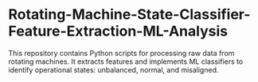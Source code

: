 # Rotating-Machine-State-Classifier-Feature-Extraction-ML-Analysis
This repository contains Python scripts for processing raw data from rotating machines. It extracts features and implements ML classifiers to identify operational states: unbalanced, normal, and misaligned.
